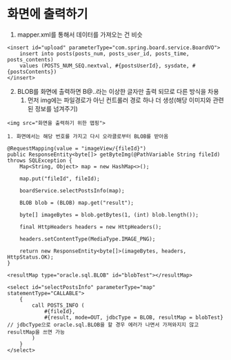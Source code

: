 # 화면에 출력하기

1. mapper.xml를 통해서 데이터를 가져오는 건 비슷
```
<insert id="upload" parameterType="com.spring.board.service.BoardVO">
    insert into posts(posts_num, posts_user_id, posts_time, posts_contents)
    values (POSTS_NUM_SEQ.nextval, #{postsUserId}, sysdate, #{postsContents})
</insert>
```

2. BLOB를 화면에 출력하면 B@..라는 이상한 글자만 출력 되므로 다른 방식을 차용
    1. 먼저 img에는 파일경로가 아닌 컨트롤러 경로 하나 더 생성(해당 이미지와 관련된 정보를 넘겨주기)
```
<img src="화면을 출력하기 위한 맵핑">
```
    1. 화면에서는 해당 번호를 가지고 다시 오라클로부터 BLOB를 받아옴
```
@RequestMapping(value = "imageView/{fileId}")
public ResponseEntity<byte[]> getByteImg(@PathVariable String fileId) throws SQLException {
    Map<String, Object> map = new HashMap<>();
    
    map.put("fileId", fileId);
    
    boardService.selectPostsInfo(map);
    
    BLOB blob = (BLOB) map.get("result"); 
    
    byte[] imageBytes = blob.getBytes(1, (int) blob.length());
    
    final HttpHeaders headers = new HttpHeaders();
    
    headers.setContentType(MediaType.IMAGE_PNG);
    
    return new ResponseEntity<byte[]>(imageBytes, headers, HttpStatus.OK);
}
```

```
<resultMap type="oracle.sql.BLOB" id="blobTest"></resultMap>
	
<select id="selectPostsInfo" parameterType="map" statementType="CALLABLE">
    {
        call POSTS_INFO (
            #{fileId},
            #{result, mode=OUT, jdbcType = BLOB, resultMap = blobTest}  // jdbcType으로 oracle.sql.BLOB을 할 경우 에러가 나면서 가져와지지 않고 resultMap을 쓰면 가능
        )
    }
</select>
```
